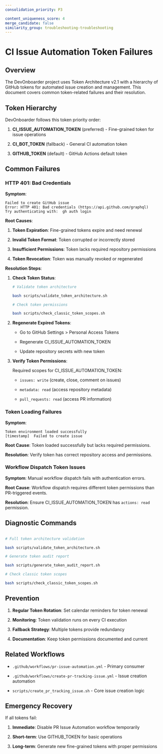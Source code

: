 ```yaml
---
consolidation_priority: P3

content_uniqueness_score: 4
merge_candidate: false
similarity_group: troubleshooting-troubleshooting
---
```


# CI Issue Automation Token Failures

## Overview

The DevOnboarder project uses Token Architecture v2.1 with a hierarchy of GitHub tokens for automated issue creation and management. This document covers common token-related failures and their resolution.

## Token Hierarchy

DevOnboarder follows this token priority order:

1. **CI_ISSUE_AUTOMATION_TOKEN** (preferred) - Fine-grained token for issue operations

2. **CI_BOT_TOKEN** (fallback) - General CI automation token

3. **GITHUB_TOKEN** (default) - GitHub Actions default token

## Common Failures

### HTTP 401: Bad Credentials

**Symptom**:

```text
Failed to create GitHub issue
Error: HTTP 401: Bad credentials (https://api.github.com/graphql)
Try authenticating with:  gh auth login

```

**Root Causes**:

1. **Token Expiration**: Fine-grained tokens expire and need renewal

2. **Invalid Token Format**: Token corrupted or incorrectly stored

3. **Insufficient Permissions**: Token lacks required repository permissions

4. **Token Revocation**: Token was manually revoked or regenerated

**Resolution Steps**:

1. **Check Token Status**:

   ```bash
   # Validate token architecture

   bash scripts/validate_token_architecture.sh

   # Check token permissions

   bash scripts/check_classic_token_scopes.sh
   ```

2. **Regenerate Expired Tokens**:

   - Go to GitHub Settings > Personal Access Tokens

   - Regenerate CI_ISSUE_AUTOMATION_TOKEN

   - Update repository secrets with new token

3. **Verify Token Permissions**:

   Required scopes for CI_ISSUE_AUTOMATION_TOKEN:
   - `issues: write` (create, close, comment on issues)

   - `metadata: read` (access repository metadata)

   - `pull_requests: read` (access PR information)

### Token Loading Failures

**Symptom**:

```text
Token environment loaded successfully
[timestamp]  Failed to create issue

```

**Root Cause**: Token loaded successfully but lacks required permissions.

**Resolution**: Verify token has correct repository access and permissions.

### Workflow Dispatch Token Issues

**Symptom**: Manual workflow dispatch fails with authentication errors.

**Root Cause**: Workflow dispatch requires different token permissions than PR-triggered events.

**Resolution**: Ensure CI_ISSUE_AUTOMATION_TOKEN has `actions: read` permission.

## Diagnostic Commands

```bash

# Full token architecture validation

bash scripts/validate_token_architecture.sh

# Generate token audit report

bash scripts/generate_token_audit_report.sh

# Check classic token scopes

bash scripts/check_classic_token_scopes.sh

```

## Prevention

1. **Regular Token Rotation**: Set calendar reminders for token renewal

2. **Monitoring**: Token validation runs on every CI execution

3. **Fallback Strategy**: Multiple tokens provide redundancy

4. **Documentation**: Keep token permissions documented and current

## Related Workflows

- `.github/workflows/pr-issue-automation.yml` - Primary consumer

- `.github/workflows/create-pr-tracking-issue.yml` - Issue creation automation

- `scripts/create_pr_tracking_issue.sh` - Core issue creation logic

## Emergency Recovery

If all tokens fail:

1. **Immediate**: Disable PR Issue Automation workflow temporarily

2. **Short-term**: Use GITHUB_TOKEN for basic operations

3. **Long-term**: Generate new fine-grained tokens with proper permissions
